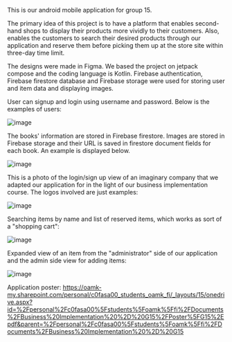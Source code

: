 This is our android mobile application for group 15. 

The primary idea of this project is to have a platform that enables second-hand shops to display their products more vividly to their customers. Also, enables the customers to search their desired products through our application and reserve them before picking them up at the store site within three-day time limit. 

The designs were made in Figma. We based the project on jetpack compose and the coding language is Kotlin. 
Firebase authentication, Firebase firestore database and Firebase storage were used for storing user and item data and displaying images. 

User can signup and login using username and password. Below is the examples of users:

![image](https://user-images.githubusercontent.com/78967184/164460162-f315f20e-1d3e-4d1e-bb97-e28876e4bb26.png)

The books' information are stored in Firebase firestore. Images are stored in Firebase storage and their URL is saved in firestore document fields for each book. 
An example is displayed below. 

![image](https://user-images.githubusercontent.com/78967184/164458706-e5c3d8ec-1e0c-4cb6-8ac7-6a582dd13ec1.png)

This is a photo of the login/sign up view of an imaginary company that we adapted our application for in the light of our business implementation course. The logos involved are just examples:

![image](https://user-images.githubusercontent.com/67232776/164700331-e2ad18f2-00ee-4829-b14c-9e40286502fc.png)

Searching items by name and list of reserved items, which works as sort of a "shopping cart":

![image](https://user-images.githubusercontent.com/67232776/164701099-eca8457c-fe01-4c24-aa78-e65a8a7f7625.png)


Expanded view of an item from the "administrator" side of our application and the admin side view for adding items:

![image](https://user-images.githubusercontent.com/67232776/164700831-51076d94-7b86-4b3b-8fd1-01e5f0efdab6.png)


Application poster:
https://oamk-my.sharepoint.com/personal/c0fasa00_students_oamk_fi/_layouts/15/onedrive.aspx?id=%2Fpersonal%2Fc0fasa00%5Fstudents%5Foamk%5Ffi%2FDocuments%2FBusiness%20Implementation%20%2D%20G15%2FPoster%5FG15%2Epdf&parent=%2Fpersonal%2Fc0fasa00%5Fstudents%5Foamk%5Ffi%2FDocuments%2FBusiness%20Implementation%20%2D%20G15
